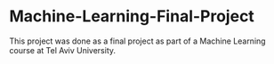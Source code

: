 # Machine-Learning-Final-Project
This project was done as a final project as part of a Machine Learning course at Tel Aviv University.

